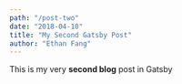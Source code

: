 ```yaml
---
path: "/post-two"
date: "2018-04-10"
title: "My Second Gatsby Post"
author: "Ethan Fang"
---
```


This is my very **second blog** post in Gatsby
